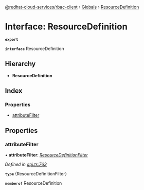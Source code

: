 [@redhat-cloud-services/rbac-client](../README.md) › [Globals](../globals.md) › [ResourceDefinition](resourcedefinition.md)

# Interface: ResourceDefinition

**`export`** 

**`interface`** ResourceDefinition

## Hierarchy

* **ResourceDefinition**

## Index

### Properties

* [attributeFilter](resourcedefinition.md#attributefilter)

## Properties

###  attributeFilter

• **attributeFilter**: *[ResourceDefinitionFilter](../modules/resourcedefinitionfilter.md)*

*Defined in [api.ts:763](https://github.com/RedHatInsights/javascript-clients/blob/master/packages/rbac/api.ts#L763)*

**`type`** {ResourceDefinitionFilter}

**`memberof`** ResourceDefinition
